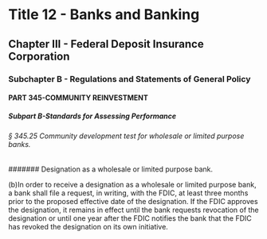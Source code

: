 
# Title 12 - Banks and Banking
## Chapter III - Federal Deposit Insurance Corporation
### Subchapter B - Regulations and Statements of General Policy
#### PART 345-COMMUNITY REINVESTMENT
##### Subpart B-Standards for Assessing Performance
###### § 345.25 Community development test for wholesale or limited purpose banks.
####### Designation as a wholesale or limited purpose bank.

(b)In order to receive a designation as a wholesale or limited purpose bank, a bank shall file a request, in writing, with the FDIC, at least three months prior to the proposed effective date of the designation. If the FDIC approves the designation, it remains in effect until the bank requests revocation of the designation or until one year after the FDIC notifies the bank that the FDIC has revoked the designation on its own initiative.
